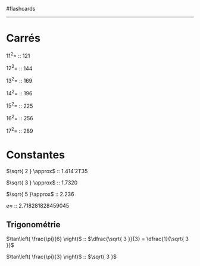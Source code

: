 #flashcards 

----

# Carrés

$11^2=$ :: $121$
<!--SR:!2023-11-24,365,310-->
$12^2=$ :: $144$
<!--SR:!2023-03-05,179,270-->
$13^2=$ :: $169$
<!--SR:!2023-03-20,123,210-->
$14^2=$ :: 196
<!--SR:!2023-01-19,77,170-->
$15^2=$ :: 225
<!--SR:!2023-03-08,131,230-->
$16^2=$ :: $256$
<!--SR:!2022-12-02,15,250-->
$17^2=$ :: $289$
<!--SR:!2022-11-29,2,130-->

# Constantes

$\sqrt{ 2 } \approx$ :: $1.414'21'35$
<!--SR:!2023-04-06,207,290-->
$\sqrt{ 3 } \approx$ :: $1.7320$
<!--SR:!2023-03-31,165,270-->
$\sqrt{ 5 }\approx$ :: $2.236$
<!--SR:!2023-01-04,78,190-->

$e \approx$ :: $2.718281828459045$
<!--SR:!2023-07-23,248,270-->

## Trigonométrie

$\tan\left( \frac{\pi}{6} \right)$ :: $\dfrac{\sqrt{ 3 }}{3} = \dfrac{1}{\sqrt{ 3 }}$
<!--SR:!2022-11-29,7,241-->

$\tan\left( \frac{\pi}{3} \right)$ :: $\sqrt{ 3 }$
<!--SR:!2022-11-30,8,241-->


